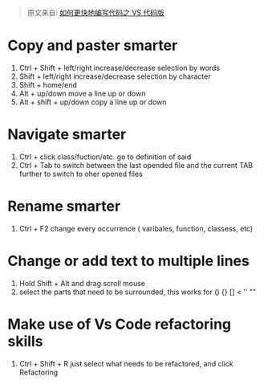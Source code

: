 > 原文来自: [如何更快地编写代码之 VS 代码版](https://dev.to/kinginit/how-to-code-faster-vs-code-edition-4pa)

# Copy and paster smarter
  1. Ctrl + Shift + left/right increase/decrease selection by words
  2. Shift + left/right increase/decrease selection by character
  3. Shift + home/end
  4. Alt + up/down move a line up or down
  5. Alt + shift + up/down  copy a line up or down
# Navigate smarter
  1. Ctrl + click class/fuction/etc. go to definition of said
  2. Ctrl + Tab to switch between the last opended file and the current TAB further to switch to oher opened files
# Rename smarter
  1. Ctrl + F2  change every occurrence ( varibales,  function, classess, etc)
# Change or add text to multiple lines
  1. Hold Shift + Alt and drag scroll mouse
  2. select the parts that need to be surrounded, this works for () {} [] < '' ""
# Make use of Vs Code refactoring skills
  1. Ctrl + Shift + R just select what needs to be refactored, and click Refactoring
